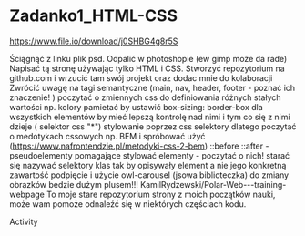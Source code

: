 # Zadanko1_HTML-CSS
https://www.file.io/download/j0SHBG4g8r5S

Ściągnąć z linku plik psd.
Odpalić w photoshopie (ew gimp może da rade)
Napisać tą stronę używając tylko HTML i CSS.
Stworzyć repozytorium na github.com i wrzucić tam swój projekt oraz dodac mnie do kolaboracji
Zwrócić uwagę na tagi semantyczne (main, nav, header, footer - poznać ich znaczenie! )
poczytać o zmiennych css do definiowania różnych stałych wartości np. kolory
pamietać by ustawić box-sizing: border-box dla wszystkich elementów by mieć lepszą kontrolę nad nimi i tym co się z nimi dzieje ( selektor css "*")
stylowanie poprzez css selektory dlatego poczytać o medotykach cssowych np. BEM i spróbować użyć (https://www.nafrontendzie.pl/metodyki-css-2-bem)
::before ::after - pseudoelementy pomagające stylować elementy - poczytać o nich!
starać się nazywać selektory klas tak by opisywały element a nie jego konkretną zawartość
podpięcie i użycie owl-carousel (jsowa biblioteczka) do zmiany obrazków bedzie dużym plusem!!!
KamilRydzewski/Polar-Web---training-webpage
To moje stare repozytorium strony z moich początków nauki, może wam pomoże odnaleźć się w niektórych częściach kodu.

Activity
